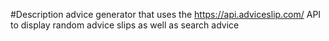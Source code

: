 #Description
advice generator that uses the https://api.adviceslip.com/ API to display random advice slips as well as search advice
